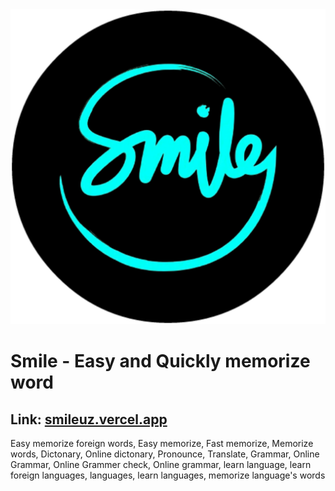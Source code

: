 <img src="./files/smile.png"/>

# Smile - Easy and Quickly memorize word
## Link: <a href="https://smileuz.vercel.app">smileuz.vercel.app</a>

Easy memorize foreign words, Easy memorize, Fast memorize, Memorize words, Dictonary, Online dictonary, Pronounce, Translate, Grammar, Online Grammar, Online Grammer check, Online grammar, learn language, learn foreign languages, languages, learn languages, memorize language's words